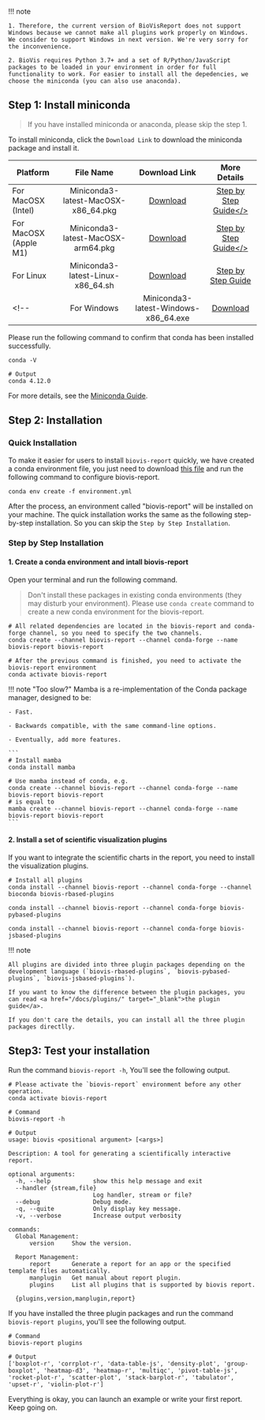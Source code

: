 !!! note

    1. Therefore, the current version of BioVisReport does not support Windows because we cannot make all plugins work properly on Windows. We consider to support Windows in next version. We're very sorry for the inconvenience.

    2. BioVis requires Python 3.7+ and a set of R/Python/JavaScript packages to be loaded in your environment in order for full functionality to work. For easier to install all the depedencies, we choose the miniconda (you can also use anaconda).

## Step 1: Install miniconda

> If you have installed miniconda or anaconda, please skip the step 1.

To install miniconda, click the `Download Link` to download the miniconda package and install it.

| Platform              |              File Name               |                                          Download Link                                          |                             More Details                              |
| --------------------- | :----------------------------------: | :---------------------------------------------------------------------------------------------: | :-------------------------------------------------------------------: |
| For MacOSX (Intel)    | Miniconda3-latest-MacOSX-x86_64.pkg  | <a href="https://repo.anaconda.com/miniconda/Miniconda3-latest-MacOSX-x86_64.pkg">Download</a>  |   <a href="/docs/installation/mac/#miniconda">Step by Step Guide</>   |
| For MacOSX (Apple M1) |  Miniconda3-latest-MacOSX-arm64.pkg  |  <a href="https://repo.anaconda.com/miniconda/Miniconda3-latest-MacOSX-arm64.pkg">Download</a>  |   <a href="/docs/installation/mac/#miniconda">Step by Step Guide</>   |
| For Linux             |  Miniconda3-latest-Linux-x86_64.sh   |  <a href="https://repo.anaconda.com/miniconda/Miniconda3-latest-Linux-x86_64.sh"> Download</a>  | <a href="https://ostechnix.com/how-to-install-miniconda-in-linux/" target="_blank">Step by Step Guide</a>  |
<!-- | For Windows           | Miniconda3-latest-Windows-x86_64.exe | <a disabled href="https://repo.anaconda.com/miniconda/Miniconda3-latest-Windows-x86_64.exe">Download</a> | <a disabled href="/docs/installation/windows/#miniconda">Step by Step Guide</> | -->

Please run the following command to confirm that conda has been installed successfully.

```
conda -V

# Output
conda 4.12.0
```

For more details, see the [Miniconda Guide](https://docs.conda.io/en/latest/miniconda.html).

## Step 2: Installation

### Quick Installation

To make it easier for users to install `biovis-report` quickly, we have created a conda environment file, you just need to download [this file](/assets/environment.yml) and run the following command to configure biovis-report.

```
conda env create -f environment.yml
```

After the process, an environment called "biovis-report" will be installed on your machine. The quick installation works the same as the following step-by-step installation. So you can skip the `Step by Step Installation`.

### Step by Step Installation
#### 1. Create a conda environment and intall biovis-report

Open your terminal and run the following command.

> Don't install these packages in existing conda environments (they may disturb your environment). Please use `conda create` command to create a new conda environment for the biovis-report.

```
# All related dependencies are located in the biovis-report and conda-forge channel, so you need to specify the two channels.
conda create --channel biovis-report --channel conda-forge --name biovis-report biovis-report

# After the previous command is finished, you need to activate the biovis-report environment
conda activate biovis-report
```

!!! note "Too slow?"
    Mamba is a re-implementation of the Conda package manager, designed to be: 
    
    - Fast.
    
    - Backwards compatible, with the same command-line options.
    
    - Eventually, add more features.

    ```
    # Install mamba
    conda install mamba

    # Use mamba instead of conda, e.g.
    conda create --channel biovis-report --channel conda-forge --name biovis-report biovis-report
    # is equal to
    mamba create --channel biovis-report --channel conda-forge --name biovis-report biovis-report
    ```

#### 2. Install a set of scientific visualization plugins

If you want to integrate the scientific charts in the report, you need to install the visualization plugins.

```
# Install all plugins
conda install --channel biovis-report --channel conda-forge --channel bioconda biovis-rbased-plugins 

conda install --channel biovis-report --channel conda-forge biovis-pybased-plugins 

conda install --channel biovis-report --channel conda-forge biovis-jsbased-plugins
```

!!! note

    All plugins are divided into three plugin packages depending on the development language (`biovis-rbased-plugins`, `biovis-pybased-plugins`, `biovis-jsbased-plugins`). 

    If you want to know the difference between the plugin packages, you can read <a href="/docs/plugins/" target="_blank">the plugin guide</a>.

    If you don't care the details, you can install all the three plugin packages directlly.

## Step3: Test your installation

Run the command `biovis-report -h`, You'll see the following output.

```
# Please activate the `biovis-report` environment before any other operation.
conda activate biovis-report

# Command
biovis-report -h

# Output
usage: biovis <positional argument> [<args>]

Description: A tool for generating a scientifically interactive report.

optional arguments:
  -h, --help            show this help message and exit
  --handler {stream,file}
                        Log handler, stream or file?
  --debug               Debug mode.
  -q, --quite           Only display key message.
  -v, --verbose         Increase output verbosity

commands:
  Global Management:
      version     Show the version.
  
  Report Management:
      report      Generate a report for an app or the specified template files automatically.
      manplugin   Get manual about report plugin.
      plugins     List all plugins that is supported by biovis report.

  {plugins,version,manplugin,report}
```

If you have installed the three plugin packages and run the command `biovis-report plugins`, you'll see the following output.

```
# Command
biovis-report plugins

# Output
['boxplot-r', 'corrplot-r', 'data-table-js', 'density-plot', 'group-boxplot', 'heatmap-d3', 'heatmap-r', 'multiqc', 'pivot-table-js', 'rocket-plot-r', 'scatter-plot', 'stack-barplot-r', 'tabulator', 'upset-r', 'violin-plot-r']
```

Everything is okay, you can launch an example or write your first report. Keep going on.
